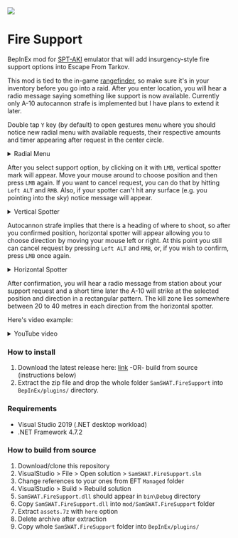 <img src="https://media.discordapp.net/attachments/417281262085210112/1013842879715749999/140818-F-PO994-258-scaled.jpg?width=1440&height=450">

# Fire Support

BepInEx mod for [SPT-AKI](https://hub.sp-tarkov.com/files/file/6-spt-aki/) emulator that will add insurgency-style fire support options into Escape From Tarkov.

This mod is tied to the in-game [rangefinder](https://escapefromtarkov.fandom.com/wiki/Vortex_Ranger_1500_rangefinder), so make sure it's in your inventory before you go into a raid. After you enter location, you will hear a radio message saying something like support is now available. Currently only A-10 autocannon strafe is implemented but I have plans to extend it later.

Double tap `Y` key (by default) to open gestures menu where you should notice new radial menu with available requests, their respective amounts and timer appearing after request in the center circle.

<details> 
  <summary>Radial Menu</summary>
   <img src="https://media.discordapp.net/attachments/417281262085210112/1013870628366987334/radialmenu.png?width=256&height=256">
</details>

After you select support option, by clicking on it with `LMB`, vertical spotter mark will appear. Move your mouse around to choose position and then press `LMB` again. If you want to cancel request, you can do that by hitting `Left ALT` and `RMB`. Also, if your spotter can't hit any surface (e.g. you pointing into the sky) notice message will appear.

<details> 
  <summary>Vertical Spotter</summary>
   <img src="https://media.discordapp.net/attachments/417281262085210112/1013916622681022526/spotterVertical.gif?width=700&height=256">
</details>

Autocannon strafe implies that there is a heading of where to shoot, so after you confirmed position, horizontal spotter will appear allowing you to choose direction by moving your mouse left or right. At this point you still can cancel request by pressing `Left ALT` and `RMB`, or, if you wish to confirm, press `LMB` once again.

<details> 
  <summary>Horizontal Spotter</summary>
   <img src="https://media.discordapp.net/attachments/417281262085210112/1013916623188529162/spotterHorizontal.gif?width=700&height=256">
</details>

After confirmation, you will hear a radio message from station about your support request and a short time later the A-10 will strike at the selected position and direction in a rectangular pattern. The kill zone lies somewhere between 20 to 40 metres in each direction from the horizontal spotter.

Here's video example:

<details> 
  <summary>YouTube video</summary>
   <a href="https://www.youtube.com/watch?v=el2CoSHbSK4"><img src="https://media.discordapp.net/attachments/417281262085210112/1013944435077296238/unknown.png?width=560&height=315"></a>
</details>

### How to install

1. Download the latest release here: [link](https://github.com/SamSWAT911/FireSupport/releases) -OR- build from source (instructions below)
2. Extract the zip file and drop the whole folder `SamSWAT.FireSupport` into `BepInEx/plugins/` directory.

### Requirements

- Visual Studio 2019 (.NET desktop workload)
- .NET Framework 4.7.2

### How to build from source

1. Download/clone this repository
2. VisualStudio > File > Open solution > `SamSWAT.FireSupport.sln`
3. Change references to your ones from EFT `Managed` folder
4. VisualStudio > Build > Rebuild solution
5. `SamSWAT.FireSupport.dll` should appear in `bin\Debug` directory
6. Copy `SamSWAT.FireSupport.dll` into `mod/SamSWAT.FireSupport` folder
7. Extract `assets.7z` with `here` option
8. Delete archive after extraction
9. Copy whole `SamSWAT.FireSupport` folder into `BepInEx/plugins/`

